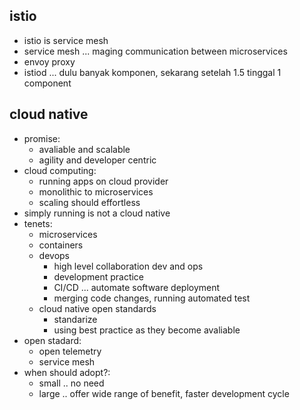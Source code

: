 ## istio
- istio is service mesh
- service mesh ... maging communication between microservices
- envoy proxy
- istiod ... dulu banyak komponen, sekarang setelah 1.5 tinggal 1 component

## cloud native
- promise: 
    - avaliable and scalable
    - agility and developer centric
- cloud computing:
    - running apps on cloud provider
    - monolithic to microservices
    - scaling should effortless
- simply running is not a cloud native
- tenets:
    - microservices
    - containers
    - devops
        - high level collaboration dev and ops
        - development practice
        - CI/CD ... automate software deployment
        - merging code changes, running automated test
    - cloud native open standards
        - standarize
        - using best practice as they become avaliable
- open stadard:
    - open telemetry
    - service mesh
- when should adopt?:
    - small .. no need
    - large .. offer wide range of benefit, faster development cycle

